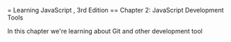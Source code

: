 = Learning JavaScript , Зrd Edition
== Chapter 2: JavaScript Development Tools 

In this chapter we're learning about Git and other development tool